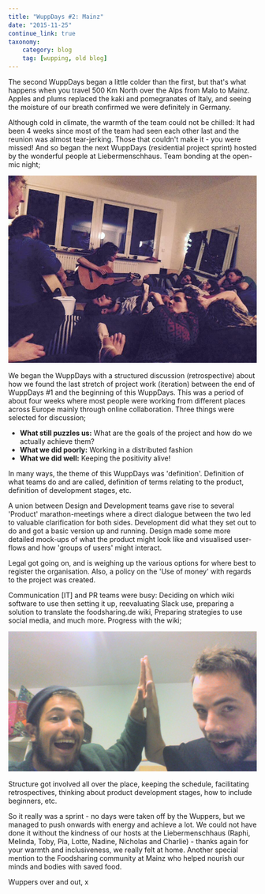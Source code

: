 ```yaml
---
title: "WuppDays #2: Mainz"
date: "2015-11-25"
continue_link: true
taxonomy:
    category: blog
    tag: [wupping, old blog]
---
```

    

The second WuppDays began a little colder than the first, but that's what happens when you travel 500 Km North over the Alps from Malo to Mainz. Apples and plums replaced the kaki and pomegranates of Italy, and seeing the moisture of our breath confirmed we were definitely in Germany.

Although cold in climate, the warmth of the team could not be chilled: It had been 4 weeks since most of the team had seen each other last and the reunion was almost tear-jerking. Those that couldn't make it - you were missed! And so began the next WuppDays (residential project sprint) hosted by the wonderful people at Liebermenschhaus. Team bonding at the open-mic night;

![](MAINZ_OpenMic.jpg)

We began the WuppDays with a structured discussion (retrospective) about how we found the last stretch of project work (iteration) between the end of WuppDays #1 and the beginning of this WuppDays. This was a period of about four weeks where most people were working from different places across Europe mainly through online collaboration. Three things were selected for discussion;
- **What still puzzles us:** What are the goals of the project and how do we actually achieve them?
- **What we did poorly:** Working in a distributed fashion
- **What we did well:** Keeping the positivity alive!

In many ways, the theme of this WuppDays was 'definition'. Definition of what teams do and are called, definition of terms relating to the product, definition of development stages, etc.

A union between Design and Development teams gave rise to several 'Product' marathon-meetings where a direct dialogue between the two led to valuable clarification for both sides. Development did what they set out to do and got a basic version up and running. Design made some more detailed mock-ups of what the product might look like and visualised user-flows and how 'groups of users' might interact.

Legal got going on, and is weighing up the various options for where best to register the organisation. Also, a policy on the 'Use of money' with regards to the project was created.

Communication [IT] and PR teams were busy: Deciding on which wiki software to use then setting it up, reevaluating Slack use, preparing a solution to translate the foodsharing.de wiki, Preparing strategies to use social media, and much more. Progress with the wiki;

![](MAINZ_WikiApplication.jpg)

Structure got involved all over the place, keeping the schedule, facilitating retrospectives, thinking about product development stages, how to include beginners, etc.

So it really was a sprint - no days were taken off by the Wuppers, but we managed to push onwards with energy and achieve a lot. We could not have done it without the kindness of our hosts at the Liebermenschhaus (Raphi, Melinda, Toby, Pia, Lotte, Nadine, Nicholas and Charlie) - thanks again for your warmth and inclusiveness, we really felt at home. Another special mention to the Foodsharing community at Mainz who helped nourish our minds and bodies with saved food.

Wuppers over and out,
x